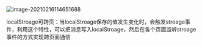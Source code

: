 ![image-20210216114651688](C:\Users\zhuwanning\AppData\Roaming\Typora\typora-user-images\image-20210216114651688.png)

localStroage可跨页：当localStroage保存的值发生变化时，会触发stroage事件，利用这个特性，可以把消息写入localStroage，然后在各个页面监听stroage事件的方式实现跨页面通信